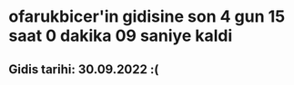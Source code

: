 # ofarukbicer'in gidisine son 4 gun 15 saat 0 dakika 09 saniye kaldi

## Gidis tarihi: 30.09.2022 :(